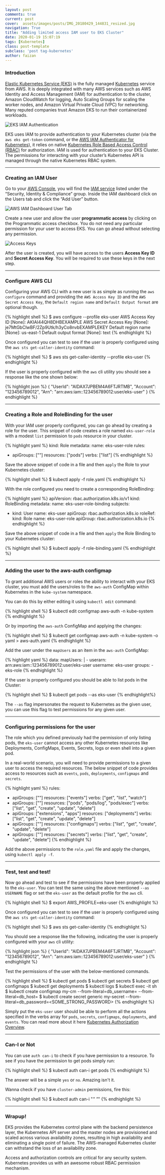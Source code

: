 ```yaml
---
layout: post
comments: true
current: post
cover:  assets/images/posts/IMG_20180429_144831_resized.jpg
navigation: True
title: "Adding limited access IAM user to EKS Cluster"
date: 2020-01-19 15:07:19
tags: [Kubernetes]
class: post-template
subclass: 'post tag-kubernetes'
author: faizan
---
```


### Introduction

[Elastic Kubernetes Service (EKS)](https://aws.amazon.com/eks/) is the fully managed [Kubernetes](https://kubernetes.io/) service from AWS. It is deeply integrated with many AWS services such as AWS Identity and Access Management (IAM) for authentication to the cluster, Amazon CloudWatch for logging, Auto Scaling Groups for scaling the worker nodes, and Amazon Virtual Private Cloud (VPC) for networking. Many reputed companies trust Amazon EKS to run their containerized workloads.

![EKS IAM Authentication](assets/images/posts/eks-iam.png)

EKS uses IAM to provide authentication to your Kubernetes cluster (via the `aws eks get-token` command, or the [AWS IAM Authenticator for Kubernetes](https://github.com/kubernetes-sigs/aws-iam-authenticator)), it relies on native [Kubernetes Role Based Access Control (RBAC)](https://kubernetes.io/docs/reference/access-authn-authz/rbac/) for authorization. IAM is used for authentication to your EKS Cluster. The permissions for interacting with your cluster’s Kubernetes API is managed through the native Kubernetes RBAC system.

***

### Creating an IAM User

Go to your [AWS Console](https://console.aws.amazon.com/), you will find the [IAM service](https://console.aws.amazon.com/iam/home) listed under the “Security, Identity & Compliance” group. Inside the IAM dashboard click on the Users tab and click the “Add User” button.

![AWS IAM Dashboard User Tab](assets/images/posts/1*VtA7fGzE2a_h6yMTl69lBw.png)

Create a new user and allow the user **programmatic access** by clicking on the Programmatic access checkbox. You do not need any particular permission for your user to access EKS. You can go ahead without selecting any permission.

![Access Keys](assets/images/posts/1*7FqyvVFoRxZClqC16SevXw.png)

After the user is created, you will have access to the users **Access Key ID** and **Secret Access Key**. You will be required to use these keys in the next step.

***

### Configure AWS CLI
Configuring your AWS CLI with a new user is as simple as running the `aws configure` command and providing the `AWS Access Key ID` and the `AWS Secret Access Key`, the `Default region name` and `Default Output format` are optional though.

{% highlight shell %}
$ aws configure --profile eks-user
AWS Access Key ID [None]: AKIAI44QH8DHBEXAMPLE
AWS Secret Access Key [None]: je7MtGbClwBF/2Zp9Utk/h3yCo8nvbEXAMPLEKEY
Default region name [None]: us-east-1
Default output format [None]: text
{% endhighlight %}

Once configured you can test to see if the user is properly configured using the `aws sts get-caller-identity` command:

{% highlight shell %}
$ aws sts get-caller-identity --profile eks-user
{% endhighlight %}

If the user is properly configured with the `aws` cli utility you should see a response like the one shown below:

{% highlight json %}
{
    "UserId": "AIDAX7JPBEM4A6FTJRTMB",
    "Account": "123456789012",
    "Arn": "arn:aws:iam::123456789012:user/eks-user"
}
{% endhighlight %}

***

### Creating a Role and RoleBinding for the user
With your IAM user properly configured, you can go ahead by creating a role for the user. This snippet of code creates a role named `eks-user-role` with a modest `list` permission to `pods` resource in your cluster.

{% highlight yaml %}
kind: Role
metadata:
  name: eks-user-role
rules:
- apiGroups: [""]
  resources: ["pods"]
  verbs: ["list"]
{% endhighlight %}

Save the above snippet of code in a file and then `apply` the Role to your Kubernetes cluster:

{% highlight shell %}
$ kubectl apply -f role.yaml
{% endhighlight %}

With the role configured you need to create a corresponding RoleBinding:

{% highlight yaml %}
apiVersion: rbac.authorization.k8s.io/v1
kind: RoleBinding
metadata:
  name: eks-user-role-binding
subjects:
- kind: User
  name: eks-user
  apiGroup: rbac.authorization.k8s.io
roleRef:
  kind: Role
  name: eks-user-role
  apiGroup: rbac.authorization.k8s.io
{% endhighlight %}

Save the above snippet of code in a file and then `apply` the Role Binding to your Kubernetes cluster:

{% highlight shell %}
$ kubectl apply -f role-binding.yaml
{% endhighlight %}

***

### Adding the user to the aws-auth configmap
To grant additional AWS users or roles the ability to interact with your EKS cluster, you must add the users/roles to the `aws-auth` ConfigMap within Kubernetes in the `kube-system` namespace.

You can do this by either editing it using `kubectl edit` command:

{% highlight shell %}
$ kubectl edit configmap aws-auth -n kube-system
{% endhighlight %}

Or by importing the `aws-auth` ConfigMap and applying the changes:

{% highlight shell %}
$ kubectl get configmap aws-auth -n kube-system -o yaml > aws-auth.yaml
{% endhighlight %}

Add the user under the `mapUsers` as an item in the `aws-auth` ConfigMap:

{% highlight yaml %}
data:
  mapUsers: |
    - userarn: arn:aws:iam::123456789012:user/eks-user
      username: eks-user
      groups:
      - eks-role
{% endhighlight %}

If the user is properly configured you should be able to list pods in the Cluster:

{% highlight shell %}
$ kubectl get pods --as eks-user
{% endhighlight%}

The `--as` flag impersonates the request to Kubernetes as the given user, you can use this flag to test permissions for any given user.

***

### Configuring permissions for the user
The role which you defined previously had the permission of only listing pods, the `eks-user` cannot access any other Kubernetes resources like Deployments, ConfigMaps, Events, Secrets, logs or even shell into a given pod.

In a real-world scenario, you will need to provide permissions to a given user to access the required resources. The below snippet of code provides access to resources such as `events`, `pods`, `deployments`, `configmaps` and `secrets`.

{% highlight yaml %}
rules:
- apiGroups: [""]
  resources: ["events"]
  verbs: ["get", "list", "watch"]
- apiGroups: [""]
  resources: ["pods", "pods/log", "pods/exec"]
  verbs: ["list", "get", "create", "update", "delete"]
- apiGroups: ["extensions", "apps"]
  resources: ["deployments"]
  verbs: ["list", "get", "create", "update", "delete"]
- apiGroups: [""]
  resources: ["configmaps"]
  verbs: ["list", "get", "create", "update", "delete"]
- apiGroups: [""]
  resources: ["secrets"]
  verbs: ["list", "get", "create", "update", "delete"]
{% endhighlight %}

Add the above permissions to the `role.yaml` file and apply the changes, using `kubectl apply -f`.

***

### Test, test and test!

Now go ahead and test to see if the permissions have been properly applied to the `eks-user`. You can test the same using the above mentioned `--as USERNAME` flag or set the `eks-user` as the default profile for the `aws` cli.

{% highlight shell %}
$ export AWS_PROFILE=eks-user
{% endhighlight %}

Once configured you can test to see if the user is properly configured using the `aws sts get-caller-identity` command:

{% highlight shell %}
$ aws sts get-caller-identity
{% endhighlight %}

You should see a response like the following, indicating the user is properly configured with your `aws` cli utility:

{% highlight json %}
{
    "UserId": "AIDAX7JPBEM4A6FTJRTMB",
    "Account": "123456789012",
    "Arn": "arn:aws:iam::123456789012:user/eks-user"
}
{% endhighlight %}

Test the permissions of the user with the below-mentioned commands.

{% highlight shell %}
$ kubectl get pods
$ kubectl get secrets
$ kubectl get configmaps
$ kubectl get deployments
$ kubectl logs <pod-name>
$ kubectl exec -it <pod-name> sh
$ kubectl create configmap my-cm --from-literal=db_username=<USERNAME> --from-literal=db_host=<HOSTNAME>
$ kubectl create secret generic my-secret --from-literal=db_password=<SOME_STRONG_PASSWORD>
{% endhighlight %}

Simply put the `eks-user` user should be able to perform all the actions specified in the verbs array for `pods`, `secrets`, `configmaps`, `deployments`, and `events`. You can read more about it here [Kubernetes Authorization Overview](https://kubernetes.io/docs/reference/access-authn-authz/authorization/).

***

### Can-I or Not

You can use `auth can-i` to check if you have permission to a resource. To see if you have the permission to get pods simply run:

{% highlight shell %}
$ kubectl auth can-i get pods
{% endhighlight %}

The answer will be a simple `yes` or `no`. Amazing isn't it.

Wanna check if you have `cluster-admin` permissions, fire this:

{% highlight shell %}
$ kubectl auth can-i "*" "*"
{% endhighlight %}

***

### Wrapup!
EKS provides the Kubernetes control plane with the backend persistence layer, the Kubernetes API server and the master nodes are provisioned and scaled across various availability zones, resulting in high availability and eliminating a single point of failure. The AWS-managed Kubernetes cluster can withstand the loss of an availability zone.

Access and authorization controls are critical for any security system. Kubernetes provides us with an awesome robust RBAC permission mechanism.